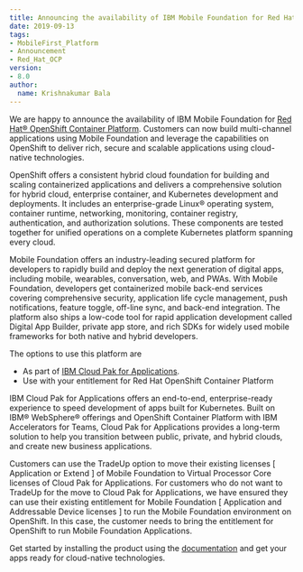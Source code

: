 ```yaml
---
title: Announcing the availability of IBM Mobile Foundation for Red Hat OpenShift Container platform
date: 2019-09-13
tags:
- MobileFirst_Platform
- Announcement
- Red_Hat_OCP
version:
- 8.0
author:
  name: Krishnakumar Bala
---
```



We are happy to announce the availability of IBM Mobile Foundation for [Red Hat® OpenShift Container Platform](https://www.openshift.com/products/container-platform).   Customers can now build multi-channel applications using Mobile Foundation and leverage the capabilities on OpenShift to deliver rich, secure and scalable applications using cloud-native technologies.

OpenShift offers a consistent hybrid cloud foundation for building and scaling containerized applications and delivers a comprehensive solution for hybrid cloud, enterprise container, and Kubernetes development and deployments. It includes an enterprise-grade Linux® operating system, container runtime, networking, monitoring, container registry, authentication, and authorization solutions. These components are tested together for unified operations on a complete Kubernetes platform spanning every cloud.

Mobile Foundation offers an industry-leading secured platform for developers to rapidly build and deploy the next generation of digital apps, including mobile, wearables, conversation, web, and PWAs. With Mobile Foundation, developers get containerized mobile back-end services covering comprehensive security, application life cycle management, push notifications, feature toggle, off-line sync, and back-end integration. The platform also ships a low-code tool for rapid application development called Digital App Builder, private app store, and rich SDKs for widely used mobile frameworks for both native and hybrid developers.

The options to use this platform are

* As part of [IBM Cloud Pak for Applications](https://www-01.ibm.com/common/ssi/ShowDoc.wss?docURL=/common/ssi/rep_ca/5/897/ENUS219-395/index.html&request_locale=ja).
* Use with your entitlement for Red Hat OpenShift Container Platform

IBM Cloud Pak for Applications offers an end-to-end, enterprise-ready experience to speed development of apps built for Kubernetes. Built on IBM® WebSphere® offerings and OpenShift Container Platform with IBM Accelerators for Teams, Cloud Pak for Applications provides a long-term solution to help you transition between public, private, and hybrid clouds, and create new business applications.

Customers can use the TradeUp option to move their existing licenses [ Application or Extend ] of Mobile Foundation to Virtual Processor Core licenses of Cloud Pak for Applications.  For customers who do not want to TradeUp for the move to Cloud Pak for Applications, we have ensured they can use their existing entitlement for Mobile Foundation [ Application and Addressable Device licenses ] to run the Mobile Foundation environment on OpenShift. In this case, the customer needs to bring the entitlement for OpenShift to run Mobile Foundation Applications.

Get started by installing the product using the [documentation](https://mobilefirstplatform.ibmcloud.com/tutorials/en/foundation/8.0/ibmcloud/mobilefoundation-on-openshift/) and get your apps ready for cloud-native technologies.
